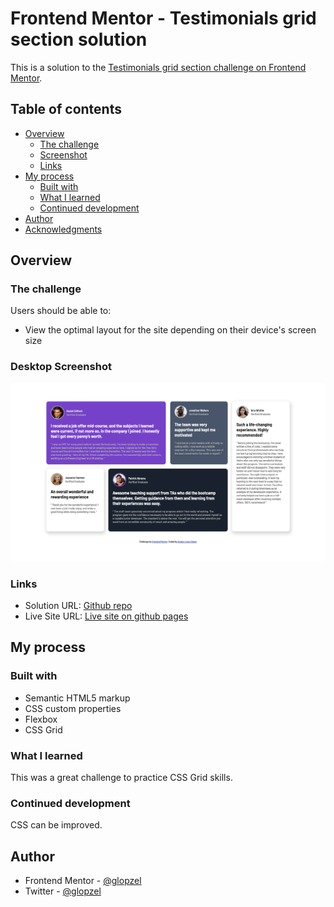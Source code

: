 # Frontend Mentor - Testimonials grid section solution

This is a solution to the [Testimonials grid section challenge on Frontend Mentor](https://www.frontendmentor.io/challenges/testimonials-grid-section-Nnw6J7Un7). 

## Table of contents

- [Overview](#overview)
  - [The challenge](#the-challenge)
  - [Screenshot](#screenshot)
  - [Links](#links)
- [My process](#my-process)
  - [Built with](#built-with)
  - [What I learned](#what-i-learned)
  - [Continued development](#continued-development)
- [Author](#author)
- [Acknowledgments](#acknowledgments)

## Overview

### The challenge

Users should be able to:

- View the optimal layout for the site depending on their device's screen size

### Desktop Screenshot

![](./images/Screenshot-desk.png)


### Links

- Solution URL: [Github repo](https://github.com/glopzel/frontendmentor-grid-testimonial)
- Live Site URL: [Live site on github pages](https://glopzel.github.io/frontendmentor-grid-testimonial/)

## My process

### Built with

- Semantic HTML5 markup
- CSS custom properties
- Flexbox
- CSS Grid

### What I learned

This was a great challenge to practice CSS Grid skills.

### Continued development

CSS can be improved.

## Author

- Frontend Mentor - [@glopzel](https://www.frontendmentor.io/profile/glopzel)
- Twitter - [@glopzel](https://www.twitter.com/glopzel)
